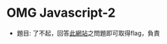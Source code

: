 # OMG Javascript-2

- 題目: 了不起，回答[此網站](https://shrouded-thicket-27854.herokuapp.com/question-2)之問題即可取得flag，負責
